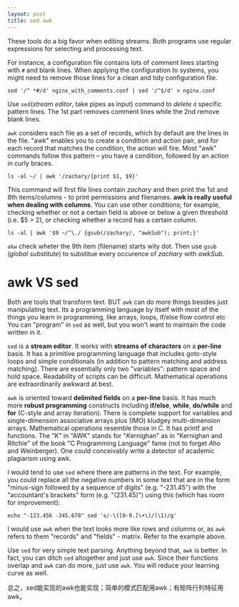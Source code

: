 ```yaml
---
layout: post
title: sed awk
---
```

These tools do a big favor when editing streams. Both programs use regular expressions for selecting and processing text.

For instance, a configuration file contains lots of comment lines starting with `#` and blank lines. When applying the configuration to systems, you might need to remove those lines for a clean and tidy configuration file.

    sed '/^ *#/d' nginx_with_comments.conf | sed '/^$/d' > nginx.conf

Use `sed`(*stream editor*, take pipes as input) command to *delete* `d` specific pattern lines. The 1st part removes comment lines while the 2nd remove blank lines.

`awk`  considers each file as a set of records, which by default are the lines in the file. "awk" enables you to create a condition and action pair, and for each record that matches the condition, the action will fire. Most "awk" commands follow this pattern – you have a condition, followed by an action in curly braces.

    ls -al ~/ | awk '/zachary/{print $1, $9}'

This command will first file lines contain *zachary* and then print the 1st and 8th items/columns - to print permissions and filenames. **awk is really useful when dealing with columns**. You can use other conditions; for example, checking whether or not a certain field is above or below a given threshold (i.e. $5 > 2), or checking whether a record has a certain column.

    ls -al | awk '$9 ~/^\./ {gsub(/zachary/, "awkSub"); print;}'

`akw` check wheter the 9th item (filename) starts wity dot. Then use `gsub` (*global substitute*) to substitue every occurence of *zachary* with *awkSub*.

# awk VS sed

Both are tools that transform text. BUT `awk` can do more things besides just manipulating text. Its a programming language by itself with most of the things you learn in programming, like arrays, loops, if/else flow control etc You can "program" in `sed` as well, but you won't want to maintain the code written in it.

`sed` is a **stream editor**. It works with **streams of characters** on a **per-line** basis. It has a primitive programming language that includes goto-style loops and simple conditionals (in addition to pattern matching and address matching). There are essentially only two "variables": pattern space and hold space. Readability of scripts can be difficult. Mathematical operations are extraordinarily awkward at best.

`awk` is oriented toward **delimited fields** on a **per-line** basis. It has much more **robust programming** constructs including **if/else**, **while**, **do/while** and **for** (C-style and array iteration). There is complete support for variables and single-dimension associative arrays plus (IMO) kludgey multi-dimension arrays. Mathematical operations resemble those in C. It has printf and functions. The "K" in "AWK" stands for "*K*ernighan" as in "Kernighan and Ritchie" of the book "C Programming Language" fame (not to forget *A*ho and *W*einberger). One could conceivably write a detector of academic plagiarism using awk.

I would tend to use `sed` where there are patterns in the text. For example, you could replace all the negative numbers in some text that are in the form "minus-sign followed by a sequence of digits" (e.g. "-231.45") with the "accountant's brackets" form (e.g. "(231.45)") using this (which has room for improvement):

    echo "-123.456 -345.678" sed 's/-\([0-9.]\+\)/(\1)/g'

I would use `awk` when the text looks more like rows and columns or, as `awk` refers to them "records" and "fields" - matrix. Refer to the example above.

Use `sed` for very simple text parsing. Anything beyond that, `awk` is better. In fact, you can ditch `sed` altogether and just use `awk`. Since their functions overlap and `awk` can do more, just use `awk`. You will reduce your learning curve as well.

总之，sed能实现的awk也能实现；简单的模式匹配用awk；有矩阵行列特征用awk。
